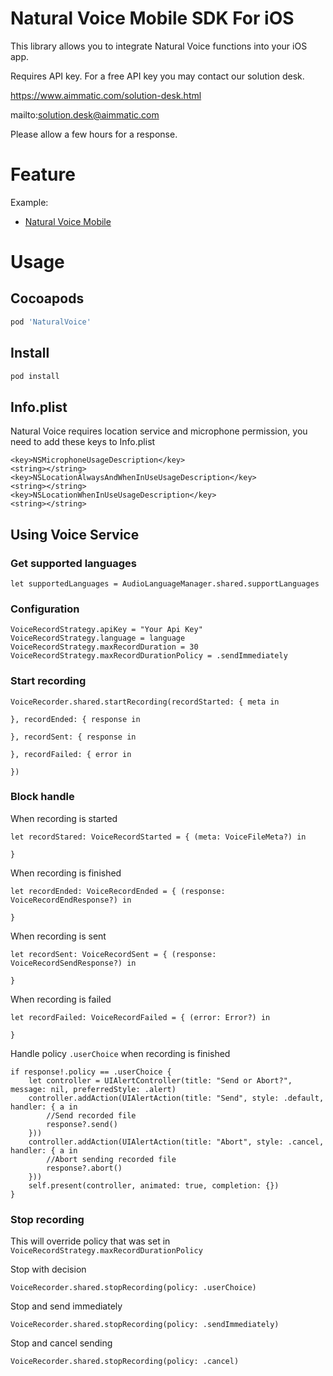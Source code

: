 # Natural Voice Mobile SDK For iOS #

This library allows you to integrate Natural Voice functions into your iOS app.

Requires API key. For a free API key you may contact our solution desk.

https://www.aimmatic.com/solution-desk.html

mailto:solution.desk@aimmatic.com

Please allow a few hours for a response.

# Feature #

Example:
- [Natural Voice Mobile](http://www.aimmatic.com/natural-voice.html)

# Usage #

## Cocoapods ##

```gradle
pod 'NaturalVoice'
```

## Install ##

```gradle
pod install
```

## Info.plist ##

Natural Voice requires location service and microphone permission, you need to add these keys to Info.plist

```info.plist
<key>NSMicrophoneUsageDescription</key>
<string></string>
<key>NSLocationAlwaysAndWhenInUseUsageDescription</key>
<string></string>
<key>NSLocationWhenInUseUsageDescription</key>
<string></string>
```

## Using Voice Service ##

### Get supported languages ###

```languages
let supportedLanguages = AudioLanguageManager.shared.supportLanguages
```

### Configuration ###

```configuration
VoiceRecordStrategy.apiKey = "Your Api Key"
VoiceRecordStrategy.language = language
VoiceRecordStrategy.maxRecordDuration = 30
VoiceRecordStrategy.maxRecordDurationPolicy = .sendImmediately
```

### Start recording ###

```startrecording
VoiceRecorder.shared.startRecording(recordStarted: { meta in

}, recordEnded: { response in

}, recordSent: { response in

}, recordFailed: { error in

})
```

### Block handle ###

When recording is started

```recordStarted
let recordStared: VoiceRecordStarted = { (meta: VoiceFileMeta?) in

}
```

When recording is finished

```recordEnded
let recordEnded: VoiceRecordEnded = { (response: VoiceRecordEndResponse?) in
            
}
```

When recording is sent

```recordSent
let recordSent: VoiceRecordSent = { (response: VoiceRecordSendResponse?) in
            
}
```

When recording is failed

```recordFailed
let recordFailed: VoiceRecordFailed = { (error: Error?) in
            
}
```

Handle policy `.userChoice` when recording is finished

```
if response!.policy == .userChoice {
    let controller = UIAlertController(title: "Send or Abort?", message: nil, preferredStyle: .alert)
    controller.addAction(UIAlertAction(title: "Send", style: .default, handler: { a in
        //Send recorded file
        response?.send()
    }))
    controller.addAction(UIAlertAction(title: "Abort", style: .cancel, handler: { a in
        //Abort sending recorded file
        response?.abort()
    }))
    self.present(controller, animated: true, completion: {})             
}
```

### Stop recording ###

This will override policy that was set in `VoiceRecordStrategy.maxRecordDurationPolicy`

Stop with decision

```stoprecording
VoiceRecorder.shared.stopRecording(policy: .userChoice)
```

Stop and send immediately

```stoprecording
VoiceRecorder.shared.stopRecording(policy: .sendImmediately)
```

Stop and cancel sending

```stoprecording
VoiceRecorder.shared.stopRecording(policy: .cancel)
```